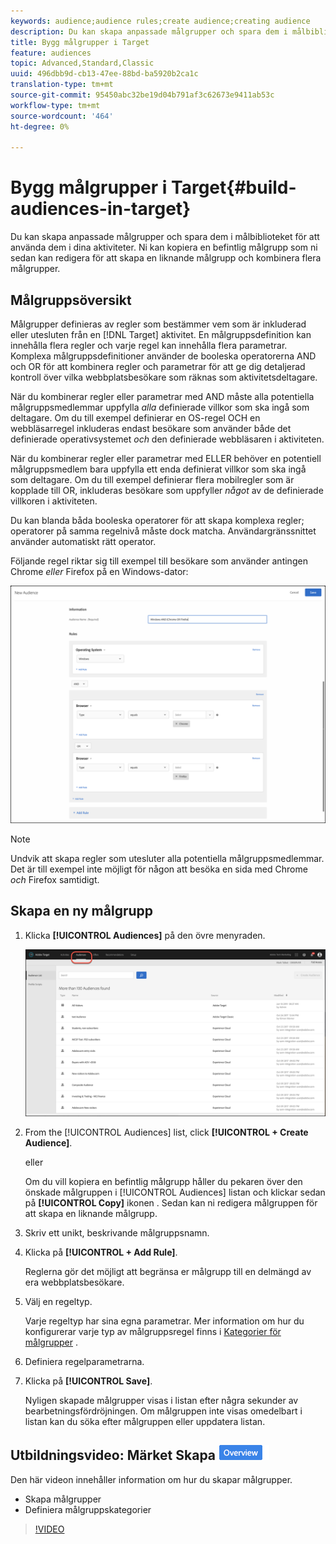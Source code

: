 ```yaml
---
keywords: audience;audience rules;create audience;creating audience
description: Du kan skapa anpassade målgrupper och spara dem i målbiblioteket för att använda dem i dina aktiviteter. Ni kan kopiera en befintlig målgrupp som ni sedan kan redigera för att skapa en liknande målgrupp och kombinera flera målgrupper.
title: Bygg målgrupper i Target
feature: audiences
topic: Advanced,Standard,Classic
uuid: 496dbb9d-cb13-47ee-88bd-ba5920b2ca1c
translation-type: tm+mt
source-git-commit: 95450abc32be19d04b791af3c62673e9411ab53c
workflow-type: tm+mt
source-wordcount: '464'
ht-degree: 0%

---
```



# Bygg målgrupper i Target{#build-audiences-in-target}

Du kan skapa anpassade målgrupper och spara dem i målbiblioteket för att använda dem i dina aktiviteter. Ni kan kopiera en befintlig målgrupp som ni sedan kan redigera för att skapa en liknande målgrupp och kombinera flera målgrupper.

## Målgruppsöversikt

Målgrupper definieras av regler som bestämmer vem som är inkluderad eller utesluten från en [!DNL Target] aktivitet. En målgruppsdefinition kan innehålla flera regler och varje regel kan innehålla flera parametrar. Komplexa målgruppsdefinitioner använder de booleska operatorerna AND och OR för att kombinera regler och parametrar för att ge dig detaljerad kontroll över vilka webbplatsbesökare som räknas som aktivitetsdeltagare.

När du kombinerar regler eller parametrar med AND måste alla potentiella målgruppsmedlemmar uppfylla *alla* definierade villkor som ska ingå som deltagare. Om du till exempel definierar en OS-regel OCH en webbläsarregel inkluderas endast besökare som använder både det definierade operativsystemet *och* den definierade webbläsaren i aktiviteten.

När du kombinerar regler eller parametrar med ELLER behöver en potentiell målgruppsmedlem bara uppfylla ett enda definierat villkor som ska ingå som deltagare. Om du till exempel definierar flera mobilregler som är kopplade till OR, inkluderas besökare som uppfyller *något* av de definierade villkoren i aktiviteten.

Du kan blanda båda booleska operatorer för att skapa komplexa regler; operatorer på samma regelnivå måste dock matcha. Användargränssnittet använder automatiskt rätt operator.

Följande regel riktar sig till exempel till besökare som använder antingen Chrome *eller* Firefox på en Windows-dator:

![Skapa målgrupper](assets/audience_create.png)

>[!NOTE]
>
>Undvik att skapa regler som utesluter alla potentiella målgruppsmedlemmar. Det är till exempel inte möjligt för någon att besöka en sida med Chrome *och* Firefox samtidigt.

## Skapa en ny målgrupp

1. Klicka **[!UICONTROL Audiences]** på den övre menyraden.

   ![](assets/audiences_list.png)

1. From the [!UICONTROL Audiences] list, click **[!UICONTROL + Create Audience]**.

   eller

   Om du vill kopiera en befintlig målgrupp håller du pekaren över den önskade målgruppen i [!UICONTROL Audiences] listan och klickar sedan på **[!UICONTROL Copy]** ikonen . Sedan kan ni redigera målgruppen för att skapa en liknande målgrupp.

1. Skriv ett unikt, beskrivande målgruppsnamn.
1. Klicka på **[!UICONTROL + Add Rule]**.

   Reglerna gör det möjligt att begränsa er målgrupp till en delmängd av era webbplatsbesökare.
1. Välj en regeltyp.

   Varje regeltyp har sina egna parametrar. Mer information om hur du konfigurerar varje typ av målgruppsregel finns i [Kategorier för målgrupper](/help/c-target/c-audiences/c-target-rules/target-rules.md#concept_E3A77E42F1644503A829B5107B20880D) .
1. Definiera regelparametrarna.
1. Klicka på **[!UICONTROL Save]**.

   Nyligen skapade målgrupper visas i listan efter några sekunder av bearbetningsfördröjningen. Om målgruppen inte visas omedelbart i listan kan du söka efter målgruppen eller uppdatera listan.

## Utbildningsvideo: Märket Skapa ![publiköversikt](/help/assets/overview.png)

Den här videon innehåller information om hur du skapar målgrupper.

* Skapa målgrupper
* Definiera målgruppskategorier

>[!VIDEO](https://video.tv.adobe.com/v/17392)
